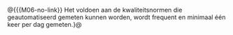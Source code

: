 @{{{M06-no-link}}
Het voldoen aan de kwaliteitsnormen die geautomatiseerd gemeten kunnen worden, wordt frequent en minimaal één keer per dag gemeten.}@
